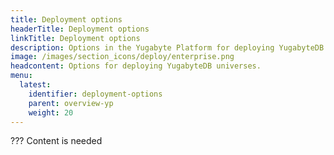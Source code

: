 ```yaml
---
title: Deployment options
headerTitle: Deployment options
linkTitle: Deployment options
description: Options in the Yugabyte Platform for deploying YugabyteDB universes.
image: /images/section_icons/deploy/enterprise.png
headcontent: Options for deploying YugabyteDB universes.
menu:
  latest:
    identifier: deployment-options
    parent: overview-yp
    weight: 20
---
```


??? Content is needed

